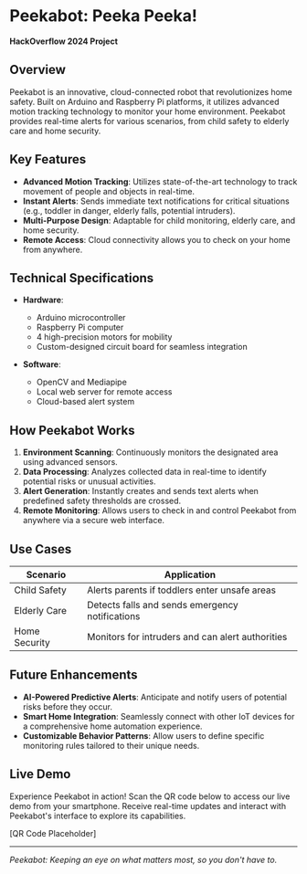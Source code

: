 # Peekabot: Peeka Peeka!

**HackOverflow 2024 Project**

## Overview

Peekabot is an innovative, cloud-connected robot that revolutionizes home safety. Built on Arduino and Raspberry Pi platforms, it utilizes advanced motion tracking technology to monitor your home environment. Peekabot provides real-time alerts for various scenarios, from child safety to elderly care and home security.

## Key Features

- **Advanced Motion Tracking**: Utilizes state-of-the-art technology to track movement of people and objects in real-time.
- **Instant Alerts**: Sends immediate text notifications for critical situations (e.g., toddler in danger, elderly falls, potential intruders).
- **Multi-Purpose Design**: Adaptable for child monitoring, elderly care, and home security.
- **Remote Access**: Cloud connectivity allows you to check on your home from anywhere.

## Technical Specifications

- **Hardware**: 
  - Arduino microcontroller
  - Raspberry Pi computer
  - 4 high-precision motors for mobility
  - Custom-designed circuit board for seamless integration

- **Software**:
  - OpenCV and Mediapipe
  - Local web server for remote access
  - Cloud-based alert system

## How Peekabot Works

1. **Environment Scanning**: Continuously monitors the designated area using advanced sensors.
2. **Data Processing**: Analyzes collected data in real-time to identify potential risks or unusual activities.
3. **Alert Generation**: Instantly creates and sends text alerts when predefined safety thresholds are crossed.
4. **Remote Monitoring**: Allows users to check in and control Peekabot from anywhere via a secure web interface.

## Use Cases

| Scenario | Application |
|----------|-------------|
| Child Safety | Alerts parents if toddlers enter unsafe areas |
| Elderly Care | Detects falls and sends emergency notifications |
| Home Security | Monitors for intruders and can alert authorities |

## Future Enhancements

- **AI-Powered Predictive Alerts**: Anticipate and notify users of potential risks before they occur.
- **Smart Home Integration**: Seamlessly connect with other IoT devices for a comprehensive home automation experience.
- **Customizable Behavior Patterns**: Allow users to define specific monitoring rules tailored to their unique needs.

## Live Demo

Experience Peekabot in action! Scan the QR code below to access our live demo from your smartphone. Receive real-time updates and interact with Peekabot's interface to explore its capabilities.

[QR Code Placeholder]

---

*Peekabot: Keeping an eye on what matters most, so you don't have to.*

